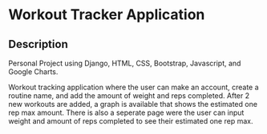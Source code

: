 # Workout Tracker Application

## Description
Personal Project using Django, HTML, CSS, Bootstrap, Javascript, and Google Charts.

Workout tracking application where the user can make an account, create a routine name, and add the amount of weight and reps completed. After 2 new workouts are added, a graph is available that shows the estimated one rep max amount. There is also a seperate page were the user can input weight and amount of reps completed to see their estimated one rep max.


